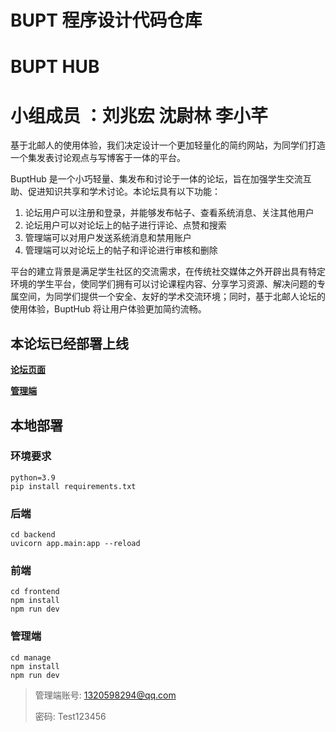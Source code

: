 # BUPT 程序设计代码仓库

# BUPT HUB

# 小组成员 ：刘兆宏 沈尉林 李小芊

基于北邮人的使用体验，我们决定设计一个更加轻量化的简约网站，为同学们打造一个集发表讨论观点与写博客于一体的平台。

BuptHub 是一个小巧轻量、集发布和讨论于一体的论坛，旨在加强学生交流互助、促进知识共享和学术讨论。本论坛具有以下功能：

1. 论坛用户可以注册和登录，并能够发布帖子、查看系统消息、关注其他用户
2. 论坛用户可以对论坛上的帖子进行评论、点赞和搜索
3. 管理端可以对用户发送系统消息和禁用账户
4. 管理端可以对论坛上的帖子和评论进行审核和删除

平台的建立背景是满足学生社区的交流需求，在传统社交媒体之外开辟出具有特定环境的学生平台，使同学们拥有可以讨论课程内容、分享学习资源、解决问题的专属空间，为同学们提供一个安全、友好的学术交流环境；同时，基于北邮人论坛的使用体验，BuptHub 将让用户体验更加简约流畅。

## 本论坛已经部署上线

**[论坛页面](http://182.92.3.13:9999/)**

**[管理端](http://182.92.3.13:9999/manage/)**

## 本地部署

### 环境要求

    python=3.9
    pip install requirements.txt

### 后端

    cd backend
    uvicorn app.main:app --reload

### 前端

    cd frontend
    npm install
    npm run dev

### 管理端

    cd manage
    npm install
    npm run dev

> 管理端账号: 1320598294@qq.com
>
> 密码: Test123456
